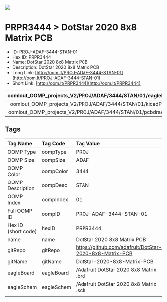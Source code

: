 


  
![][im]
# PRPR3444 > DotStar 2020 8x8 Matrix PCB

- ID: PROJ-ADAF-3444-STAN-01
- Hex ID: PRPR3444
- Name: DotStar 2020 8x8 Matrix PCB
- Description: DotStar 2020 8x8 Matrix PCB
- Long Link: [http://oom.lt/PROJ-ADAF-3444-STAN-01](http://oom.lt/PROJ-ADAF-3444-STAN-01)
- Short Link: [http://oom.lt/PRPR3444](http://oom.lt/PRPR3444)
  

|oomlout_OOMP_projects_V2/PROJ/ADAF/3444/STAN/01/eagleImage.png|oomlout_OOMP_projects_V2/PROJ/ADAF/3444/STAN/01/eagleSchemImage.png|oomlout_OOMP_projects_V2/PROJ/ADAF/3444/STAN/01/kicadPcb3dFront.png|oomlout_OOMP_projects_V2/PROJ/ADAF/3444/STAN/01/kicadPcb3dBack.png|
| :---: | :---: | :---: | :---: |
|oomlout_OOMP_projects_V2/PROJ/ADAF/3444/STAN/01/kicadPcb3d.png|oomlout_OOMP_projects_V2/PROJ/ADAF/3444/STAN/01/bomBack.png|oomlout_OOMP_projects_V2/PROJ/ADAF/3444/STAN/01/bomFront.png|oomlout_OOMP_projects_V2/PROJ/ADAF/3444/STAN/01/pcbdraw.svg|
|oomlout_OOMP_projects_V2/PROJ/ADAF/3444/STAN/01/pcbdrawBack.svg||||

## Tags
  

|Tag Name|Tag Code|Tag Value|
| :--- | :--- | :--- |
|OOMP Type|oompType|PROJ|
|OOMP Size|oompSize|ADAF|
|OOMP Color|oompColor|3444|
|OOMP Description|oompDesc|STAN|
|OOMP Index|oompIndex|01|
|Full OOMP ID|oompID|PROJ-ADAF-3444-STAN-01|
|Hex ID (short code)|hexID|PRPR3444|
|name|name|DotStar 2020 8x8 Matrix PCB|
|gitRepo|gitRepo|https://github.com/adafruit/DotStar-2020-8x8-Matrix-PCB|
|gitName|gitName|DotStar-2020-8x8-Matrix-PCB|
|eagleBoard|eagleBoard|/Adafruit DotStar 2020 8x8 Matrix .brd|
|eagleSchem|eagleSchem|/Adafruit DotStar 2020 8x8 Matrix .sch|
||||



[im]: PROJ/ADAF/3444/STAN/01/kicadPcb3d_450.png
